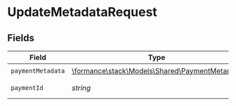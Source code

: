 # UpdateMetadataRequest


## Fields

| Field                                                                                   | Type                                                                                    | Required                                                                                | Description                                                                             |
| --------------------------------------------------------------------------------------- | --------------------------------------------------------------------------------------- | --------------------------------------------------------------------------------------- | --------------------------------------------------------------------------------------- |
| `paymentMetadata`                                                                       | [\formance\stack\Models\Shared\PaymentMetadata](../../models/shared/PaymentMetadata.md) | :heavy_check_mark:                                                                      | N/A                                                                                     |
| `paymentId`                                                                             | *string*                                                                                | :heavy_check_mark:                                                                      | The payment ID.                                                                         |